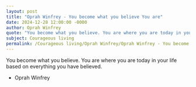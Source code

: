 ```yaml
---
layout: post
title: "Oprah Winfrey - You become what you believe You are"
date: 2024-12-28 12:00:00 -0000
author: Oprah Winfrey
quote: "You become what you believe. You are where you are today in your life based on everything you have believed."
subject: Courageous living
permalink: /Courageous living/Oprah Winfrey/Oprah Winfrey - You become what you believe You are
---
```


You become what you believe. You are where you are today in your life based on everything you have believed.

- Oprah Winfrey
